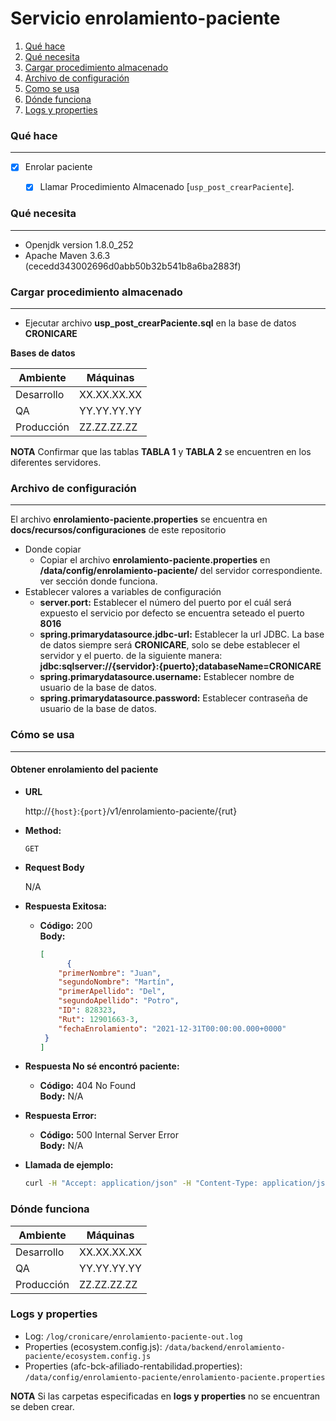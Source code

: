 # Servicio **enrolamiento-paciente**



1. [Qué hace](#qué-hace)
1. [Qué necesita](#qué-necesita)
1. [Cargar procedimiento almacenado](#procedimiento-almacenado)
1. [Archivo de configuración](#archivo-configuracion)
1. [Como se usa](#cómo-se-usa)
1. [Dónde funciona](#dónde-funciona)
1. [Logs y properties](#logs-y-properties)


### Qué hace
---
- [X]  Enrolar paciente
    - [X]  Llamar Procedimiento Almacenado [`usp_post_crearPaciente`].


### Qué necesita
---
- Openjdk version 1.8.0_252
- Apache Maven 3.6.3 (cecedd343002696d0abb50b32b541b8a6ba2883f)


### Cargar procedimiento almacenado
---
- Ejecutar archivo **usp_post_crearPaciente.sql** en la base de datos **CRONICARE**

**Bases de datos**

|Ambiente| Máquinas |
|--------|----------|
|Desarrollo|XX.XX.XX.XX|
|QA|YY.YY.YY.YY|
|Producción|ZZ.ZZ.ZZ.ZZ |

**NOTA**
Confirmar que las tablas **TABLA 1** y **TABLA 2** se encuentren en los diferentes servidores.


### Archivo de configuración
---
El archivo **enrolamiento-paciente.properties** se encuentra en **docs/recursos/configuraciones** de este repositorio
- Donde copiar
    - Copiar el archivo **enrolamiento-paciente.properties** en **/data/config/enrolamiento-paciente/** del servidor correspondiente. ver sección donde funciona. 
- Establecer valores a variables de configuración
    - **server.port:** Establecer el número del puerto por el cuál será expuesto el servicio por defecto se encuentra seteado el puerto **8016**
    - **spring.primarydatasource.jdbc-url:** Establecer la url JDBC. La base de datos siempre será **CRONICARE**, solo se debe establecer el servidor y el puerto. de la siguiente manera: **jdbc:sqlserver://{servidor}:{puerto};databaseName=CRONICARE**
    - **spring.primarydatasource.username:** Establecer nombre de usuario de la base de datos.
    - **spring.primarydatasource.password:** Establecer contraseña de usuario de la base de datos.


### Cómo se usa
----
#### Obtener enrolamiento del paciente

* **URL**

  http://`{host}`:`{port}`/v1/enrolamiento-paciente/{rut}

* **Method:**

  `GET`

* **Request Body**

    N/A

* **Respuesta Exitosa:**

  * **Código:** 200 <br />
    **Body:**
    ```json
    [
          {
        "primerNombre": "Juan",
        "segundoNombre": "Martín",
        "primerApellido": "Del",
        "segundoApellido": "Potro",
        "ID": 828323,
        "Rut": 12901663-3,
        "fechaEnrolamiento": "2021-12-31T00:00:00.000+0000"
     }
    ]
    ```
* **Respuesta No sé encontró paciente:**

  * **Código:** 404 No Found <br />
    **Body:** N/A

* **Respuesta Error:**

  * **Código:** 500 Internal Server Error <br />
    **Body:** N/A


* **Llamada de ejemplo:**

  ```bash
  curl -H "Accept: application/json" -H "Content-Type: application/json" http://xx.xx.xx.xx/v1/enrolamiento-paciente/12901663-3
  ```


### Dónde funciona

|Ambiente| Máquinas |
|--------|----------|
|Desarrollo|XX.XX.XX.XX|
|QA|YY.YY.YY.YY|
|Producción|ZZ.ZZ.ZZ.ZZ ||


### Logs y properties

* Log: `/log/cronicare/enrolamiento-paciente-out.log`
* Properties (ecosystem.config.js): `/data/backend/enrolamiento-paciente/ecosystem.config.js`
* Properties (afc-bck-afiliado-rentabilidad.properties): `/data/config/enrolamiento-paciente/enrolamiento-paciente.properties`


**NOTA**
Si las carpetas especificadas en **logs y properties** no se encuentran se deben crear.
